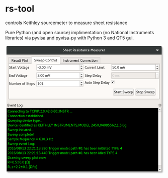 # rs-tool
controls Keithley sourcemeter to measure sheet resistance

Pure Python (and open source) implimentation (no National Instruments libraries) via [pyvisa](https://github.com/hgrecco/pyvisa) and [pyvisa-py](https://github.com/hgrecco/pyvisa-py) with Python 3 and QT5 gui.

![User Interface](/ui.png)
